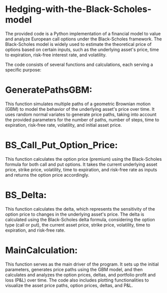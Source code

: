 # Hedging-with-the-Black-Scholes-model

The provided code is a Python implementation of a financial model to value and analyze European call options under the Black-Scholes framework. The Black-Scholes model is widely used to estimate the theoretical price of options based on certain inputs, such as the underlying asset's price, time to expiration, risk-free interest rate, and volatility.

The code consists of several functions and calculations, each serving a specific purpose:

# GeneratePathsGBM:

This function simulates multiple paths of a geometric Brownian motion (GBM) to model the behavior of the underlying asset's price over time. It uses random normal variates to generate price paths, taking into account the provided parameters for the number of paths, number of steps, time to expiration, risk-free rate, volatility, and initial asset price.

# BS_Call_Put_Option_Price:

This function calculates the option price (premium) using the Black-Scholes formula for both call and put options. It takes the current underlying asset price, strike price, volatility, time to expiration, and risk-free rate as inputs and returns the option price accordingly.

# BS_Delta:

This function calculates the delta, which represents the sensitivity of the option price to changes in the underlying asset's price. The delta is calculated using the Black-Scholes delta formula, considering the option type (call or put), the current asset price, strike price, volatility, time to expiration, and risk-free rate.

# MainCalculation:

This function serves as the main driver of the program. It sets up the initial parameters, generates price paths using the GBM model, and then calculates and analyzes the option prices, deltas, and portfolio profit and loss (P&L) over time. The code also includes plotting functionalities to visualize the asset price paths, option prices, deltas, and P&L.
